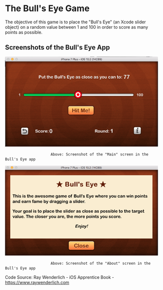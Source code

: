 # The Bull's Eye Game

The objective of this game is to place the "Bull's Eye" (an Xcode slider object) on a random value between 1 and 100 in order to score as many points as possible. 

## Screenshots of the Bull's Eye App

![](App%20Screenshots/Bull's%20Eye%20Main%20Screen.png)

                         Above: Screenshot of the "Main" screen in the Bull's Eye app

![](App%20Screenshots/Bull's%20Eye%20About%20Page.png)




                         Above: Screenshot of the "About" screen in the Bull's Eye app

Code Source: Ray Wenderlich - iOS Apprentice Book - https://www.raywenderlich.com
